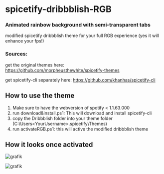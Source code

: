# spicetify-dribbblish-RGB
### Animated rainbow background with semi-transparent tabs
modified spicetify dribbblish theme for your full RGB experience (yes it will enhance your fps!)

### Sources:
get the original themes here: https://github.com/morpheusthewhite/spicetify-themes

get spicetify-cli separately here: https://github.com/khanhas/spicetify-cli

## How to use the theme
1. Make sure to have the webversion of spotify < 1.1.63.000
2. run download&install.ps1: This will download and install spicetify-cli
3. copy the Dribbblish folder into your theme folder (C:\Users\<YourUsername>\.spicetify\Themes)
4. run activateRGB.ps1: this will active the modified dribbblish theme

## How it looks once activated

![grafik](https://user-images.githubusercontent.com/39482662/125764751-e5a70799-6025-4628-b7eb-4cf112282df8.png)

![grafik](https://user-images.githubusercontent.com/39482662/125765108-39c67ccd-45d6-447b-ae54-e6449fd12863.png)


